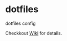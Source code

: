 # dotfiles
dotfiles config

Checkkout [Wiki](https://github.com/djsmentya/dotfiles/wiki) for details.

